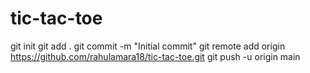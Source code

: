 # tic-tac-toe
git init
git add .
git commit -m "Initial commit"
git remote add origin https://github.com/rahulamara18/tic-tac-toe.git
git push -u origin main
